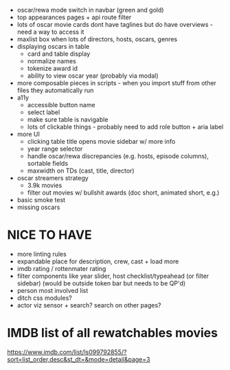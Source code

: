 - oscar/rewa mode switch in navbar (green and gold)
- top appearances pages + api route filter
- lots of oscar movie cards dont have taglines but do have overviews - need a way to access it
- maxlist box when lots of directors, hosts, oscars, genres
- displaying oscars in table
  - card and table display
  - normalize names
  - tokenize award id
  - ability to view oscar year (probably via modal)
- more composable pieces in scripts - when you import stuff from other files they automatically run
- a11y
  - accessible button name
  - select label
  - make sure table is navigable
  - lots of clickable things - probably need to add role button + aria label
- more UI
  - clicking table title opens movie sidebar w/ more info
  - year range selector
  - handle oscar/rewa discrepancies (e.g. hosts, episode columns), sortable fields
  - maxwidth on TDs (cast, title, director)
- oscar streamers strategy
  - 3.9k movies
  - filter out movies w/ bullshit awards (doc short, animated short, e.g.)
- basic smoke test
- missing oscars

# NICE TO HAVE

- more linting rules
- expandable place for description, crew, cast + load more
- imdb rating / rottenmater rating
- filter components like year slider, host checklist/typeahead (or filter sidebar) (would be outside token bar but needs to be QP'd)
- person most involved list
- ditch css modules?
- actor viz sensor + search? search on other pages?

# IMDB list of all rewatchables movies

https://www.imdb.com/list/ls099792855/?sort=list_order,desc&st_dt=&mode=detail&page=3
